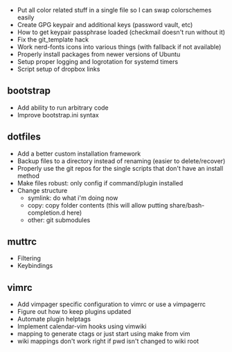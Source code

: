 - Put all color related stuff in a single file so I can swap colorschemes easily
- Create GPG keypair and additional keys (password vault, etc)
- How to get keypair passphrase loaded (checkmail doesn't run without it)
- Fix the git_template hack
- Work nerd-fonts icons into various things (with fallback if not available)
- Properly install packages from newer versions of Ubuntu
- Setup proper logging and logrotation for systemd timers
- Script setup of dropbox links
## bootstrap
- Add ability to run arbitrary code
- Improve bootstrap.ini syntax
## dotfiles
- Add a better custom installation framework
- Backup files to a directory instead of renaming (easier to delete/recover)
- Properly use the git repos for the single scripts that don't have an install method
- Make files robust: only config if command/plugin installed
- Change structure
    - symlink: do what i'm doing now
    - copy: copy folder contents (this will allow putting share/bash-completion.d here)
    - other: git submodules
## muttrc
- Filtering
- Keybindings
## vimrc
- Add vimpager specific configuration to vimrc or use a vimpagerrc
- Figure out how to keep plugins updated
- Automate plugin helptags
- Implement calendar-vim hooks using vimwiki
- mapping to generate ctags or just start using make from vim
- wiki mappings don't work right if pwd isn't changed to wiki root

